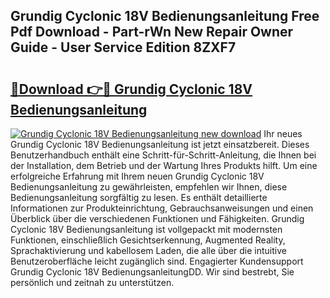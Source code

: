 ## Grundig Cyclonic 18V Bedienungsanleitung Free Pdf Download - Part-rWn New Repair Owner Guide - User Service Edition 8ZXF7

# <h2><a href="http://df4q2f.blite.top/?on=Grundig+Cyclonic+18V+Bedienungsanleitung">🔗Download 👉🔴 Grundig Cyclonic 18V Bedienungsanleitung</a></h2>

[![Grundig Cyclonic 18V Bedienungsanleitung new download](https://i.imgur.com/lujVjoI.png)](http://df4q2f.blite.top/?on=Grundig+Cyclonic+18V+Bedienungsanleitung)
Ihr neues Grundig Cyclonic 18V Bedienungsanleitung ist jetzt einsatzbereit. Dieses Benutzerhandbuch enthält eine Schritt-für-Schritt-Anleitung, die Ihnen bei der Installation, dem Betrieb und der Wartung Ihres Produkts hilft. Um eine erfolgreiche Erfahrung mit Ihrem neuen Grundig Cyclonic 18V Bedienungsanleitung zu gewährleisten, empfehlen wir Ihnen, diese Bedienungsanleitung sorgfältig zu lesen. Es enthält detaillierte Informationen zur Produkteinrichtung, Gebrauchsanweisungen und einen Überblick über die verschiedenen Funktionen und Fähigkeiten. Grundig Cyclonic 18V Bedienungsanleitung ist vollgepackt mit modernsten Funktionen, einschließlich Gesichtserkennung, Augmented Reality, Sprachaktivierung und kabellosem Laden, die alle über die intuitive Benutzeroberfläche leicht zugänglich sind. Engagierter Kundensupport Grundig Cyclonic 18V BedienungsanleitungDD. Wir sind bestrebt, Sie persönlich und zeitnah zu unterstützen.
